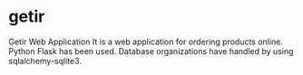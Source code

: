 # getir
Getir Web Application
It is a web application for ordering products online.
Python Flask has been used.
Database organizations have handled by using sqlalchemy-sqlite3.
